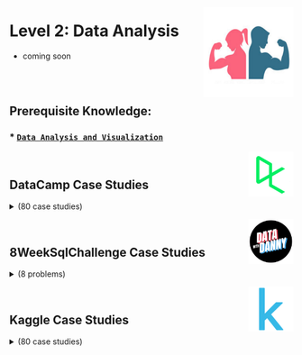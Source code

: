 <a href="/level-2/README.md"><img align="right" width="160" src="/logos/level-2.png"></img></a>

# Level 2: Data Analysis

* coming soon

<br><br>

## Prerequisite Knowledge: 
### * [`Data Analysis and Visualization`](https://github.com/cs-MohamedAyman/Data-Analysis-and-Visualization/blob/master/README.md) 

<a href="/level-2/README.md"><img align="right" width="80" src="https://github.com/cs-MohamedAyman/cs-MohamedAyman/blob/master/logos/datacamp.png"></img></a>
<br>

## DataCamp Case Studies

<details>
    <summary>(80 case studies)</summary>
    <br>
<table>
    <head>
        <tr>
<th align="center">#</th>
<th align="center" width="600px">Case Study Title</th>
<th align="center">#</th>
<th align="center" width="600px">Case Study Title</th>
        </tr>
    </head>
    <tbody>
        <tr>
<th align="center" width="50px">01</th><th align="left" width="550px"><a href="https://app.datacamp.com/learn/projects/2485">Introduction to Notebook Projects</a></th>
<th align="center" width="50px">02</th><th align="left" width="550px"><a href="https://app.datacamp.com/learn/projects/exploring_nyc_public_school_test_result_scores">Exploring NYC Public School Test Result Scores</a></th>
        </tr>
        <tr>
<th align="center" width="50px">03</th><th align="left" width="550px"><a href="https://app.datacamp.com/learn/projects/google_trends">Comparing Search Interest with Google Trends</a></th>
<th align="center" width="50px">04</th><th align="left" width="550px"><a href="https://app.datacamp.com/learn/projects/consolidating_employee_data">Consolidating Employee Data</a></th>
        </tr>
        <tr>
<th align="center" width="50px">05</th><th align="left" width="550px"><a href="https://app.datacamp.com/learn/projects/customer_analytics_preparing_data_for_modeling">Customer Analytics Preparing Data for Modeling</a></th>
<th align="center" width="50px">06</th><th align="left" width="550px"><a href="https://app.datacamp.com/learn/projects/analyzing_password_strength">Bad Passwords and the NIST Guidelines</a></th>
        </tr>
        <tr>
<th align="center" width="50px">07</th><th align="left" width="550px"><a href="https://app.datacamp.com/learn/projects/111">Exploring the Evolution of Linux</a></th>
<th align="center" width="50px">08</th><th align="left" width="550px"><a href="https://app.datacamp.com/learn/projects/history-of-lego">Exploring the History of Lego</a></th>
        </tr>
        <tr>
<th align="center" width="50px">09</th><th align="left" width="550px"><a href="https://app.datacamp.com/learn/projects/400">Generating Keywords for Google Ads</a></th>
<th align="center" width="50px">10</th><th align="left" width="550px"><a href="https://app.datacamp.com/learn/projects/184">Mobile Games AB Testing with Cookie Cats</a></th>
        </tr>
        <tr>
<th align="center" width="50px">11</th><th align="left" width="550px"><a href="https://app.datacamp.com/learn/projects/132">Recreating John Snow's Ghost Map</a></th>
<th align="center" width="50px">12</th><th align="left" width="550px"><a href="https://app.datacamp.com/learn/projects/analyzing_electric_vehicle_charging_habits">Analyzing Electric Vehicle Charging Habits</a></th>
        </tr>
        <tr>
<th align="center" width="50px">13</th><th align="left" width="550px"><a href="https://app.datacamp.com/learn/projects/1685">What's in an Avocado Toast A Supply Chain Analysis</a></th>
<th align="center" width="50px">14</th><th align="left" width="550px"><a href="https://app.datacamp.com/learn/projects/who-is-drunk">Who is Drunk and When in Ames Iowa</a></th>
        </tr>
        <tr>
<th align="center" width="50px">15</th><th align="left" width="550px"><a href="https://app.datacamp.com/learn/projects/1234">Writing Functions for Product Analysis</a></th>
<th align="center" width="50px">16</th><th align="left" width="550px"><a href="https://app.datacamp.com/learn/projects/analyzing_online_sports_revenue">Analyzing Online Sports Revenue</a></th>
        </tr>
        <tr>
<th align="center" width="50px">17</th><th align="left" width="550px"><a href="https://app.datacamp.com/learn/projects/investigating_netflix">Investigating Netflix Movies</a></th>
<th align="center" width="50px">18</th><th align="left" width="550px"><a href="https://app.datacamp.com/learn/projects/entertainment-data">Investigating Netflix Movies and Guest Stars in The Office</a></th>
        </tr>
        <tr>
<th align="center" width="50px">19</th><th align="left" width="550px"><a href="https://app.datacamp.com/learn/projects/97">Name Game Gender Prediction using Sound</a></th>
<th align="center" width="50px">20</th><th align="left" width="550px"><a href="https://app.datacamp.com/learn/projects/nyc-airbnb-data-analysis">NYC Airbnb Data Analysis</a></th>
        </tr>
        <tr>
<th align="center" width="50px">21</th><th align="left" width="550px"><a href="https://app.datacamp.com/learn/projects/1613">Designing a Bank Marketing Database</a></th>
<th align="center" width="50px">22</th><th align="left" width="550px"><a href="https://app.datacamp.com/learn/projects/82">Exploring the Bitcoin Cryptocurrency Market</a></th>
        </tr>
        <tr>
<th align="center" width="50px">23</th><th align="left" width="550px"><a href="https://app.datacamp.com/learn/projects/discovery-of-handwashing">Dr Semmelweis and the Discovery of Handwashing</a></th>
<th align="center" width="50px">24</th><th align="left" width="550px"><a href="https://app.datacamp.com/learn/projects/1684">Data Driven Product Management Conducting a Market Analysis</a></th>
        </tr>
        <tr>
<th align="center" width="50px">25</th><th align="left" width="550px"><a href="https://app.datacamp.com/learn/projects/super-bowl">Analyzing TV Data</a></th>
<th align="center" width="50px">26</th><th align="left" width="550px"><a href="https://app.datacamp.com/learn/projects/250">A New Era of Data Analysis in Baseball</a></th>
        </tr>
        <tr>
<th align="center" width="50px">27</th><th align="left" width="550px"><a href="https://app.datacamp.com/learn/projects/479">Do Left-handed People Really Die Young</a></th>
<th align="center" width="50px">28</th><th align="left" width="550px"><a href="https://app.datacamp.com/learn/projects/streamlining_employee_data">Streamlining Employee Data</a></th>
        </tr>
        <tr>
<th align="center" width="50px">29</th><th align="left" width="550px"><a href="https://app.datacamp.com/learn/projects/anayzing-river-thames-water-levels">Analyzing River Thames Water Levels</a></th>
<th align="center" width="50px">30</th><th align="left" width="550px"><a href="https://app.datacamp.com/learn/projects/76">A Network Analysis of Game of Thrones</a></th>
        </tr>
        <tr>
<th align="center" width="50px">31</th><th align="left" width="550px"><a href="https://app.datacamp.com/learn/projects/727">Analyze Your Runkeeper Fitness Data</a></th>
<th align="center" width="50px">32</th><th align="left" width="550px"><a href="https://app.datacamp.com/learn/projects/exploring-airbnb-market-trends">Exploring Airbnb Market Trends</a></th>
        </tr>
        <tr>
<th align="center" width="50px">33</th><th align="left" width="550px"><a href="https://app.datacamp.com/learn/projects/611">Extract Stock Sentiment from News Headlines</a></th>
<th align="center" width="50px">34</th><th align="left" width="550px"><a href="https://app.datacamp.com/learn/projects/hypothesis_testing_with_mens_and_womens_soccer_matches">Hypothesis Testing with Men's and Women's Soccer Matches</a></th>
        </tr>
        <tr>
<th align="center" width="50px">35</th><th align="left" width="550px"><a href="https://app.datacamp.com/learn/projects/android-app-market">The Android App Market on Google Play</a></th>
<th align="center" width="50px">36</th><th align="left" width="550px"><a href="https://app.datacamp.com/learn/projects/760">Real-Time Insights from Social Media Data</a></th>
        </tr>
        <tr>
<th align="center" width="50px">37</th><th align="left" width="550px"><a href="https://app.datacamp.com/learn/projects/66">Risk and Returns The Sharpe Ratio</a></th>
<th align="center" width="50px">38</th><th align="left" width="550px"><a href="https://app.datacamp.com/learn/projects/nobel-winners">A Visual History of Nobel Prize Winners</a></th>
        </tr>
        <tr>
<th align="center" width="50px">39</th><th align="left" width="550px"><a href="https://app.datacamp.com/learn/projects/607">Book Recommendations from Charles Darwin</a></th>
<th align="center" width="50px">40</th><th align="left" width="550px"><a href="https://app.datacamp.com/learn/projects/163">The GitHub History of the Scala Language</a></th>
        </tr>
        <tr>
<th align="center" width="50px">41</th><th align="left" width="550px"><a href="https://app.datacamp.com/learn/projects/504">Which Debts are Worth the Bank's Effort</a></th>
<th align="center" width="50px">42</th><th align="left" width="550px"><a href="https://app.datacamp.com/learn/projects/740">Disney Movies and Box Office Success</a></th>
        </tr>
        <tr>
<th align="center" width="50px">43</th><th align="left" width="550px"><a href="https://app.datacamp.com/learn/projects/467">Who's Tweeting Trump or Trudeau</a></th>
<th align="center" width="50px">44</th><th align="left" width="550px"><a href="https://app.datacamp.com/learn/projects/word-frequency-classic-novels">Word Frequency in Classic Novels</a></th>
        </tr>
        <tr>
<th align="center" width="50px">45</th><th align="left" width="550px"><a href="https://app.datacamp.com/learn/projects/1633">Word Frequency in Moby Dick</a></th>
<th align="center" width="50px">46</th><th align="left" width="550px"><a href="https://app.datacamp.com/learn/projects/analyzing_students_mental_health">Analyzing Students' Mental Health</a></th>
        </tr>
        <tr>
<th align="center" width="50px">47</th><th align="left" width="550px"><a href="https://app.datacamp.com/learn/projects/2341">Tech Talent Recruiting with Regex</a></th>
<th align="center" width="50px">48</th><th align="left" width="550px"><a href="https://app.datacamp.com/learn/projects/2378">Examining the History of Lego Sets</a></th>
        </tr>
        <tr>
<th align="center" width="50px">49</th><th align="left" width="550px"><a href="https://app.datacamp.com/learn/projects/2629">Finding Exchange Rates for International Sales</a></th>
<th align="center" width="50px">50</th><th align="left" width="550px"><a href="https://app.datacamp.com/learn/projects/2577">Extracting TV Data Insights</a></th>
        </tr>
        <tr>
<th align="center" width="50px">51</th><th align="left" width="550px"><a href="https://app.datacamp.com/learn/projects/2474">Understanding Subscription Behaviors</a></th>
<th align="center" width="50px">52</th><th align="left" width="550px"><a href="https">NaveBeesDeepLearnings</a></th>
        </tr>
        <tr>
<th align="center" width="50px">53</th><th align="left" width="550px"><a href="https://app.datacamp.com/learn/projects/2216">Creating Functions to Register App Users</a></th>
<th align="center" width="50px">54</th><th align="left" width="550px"><a href="https://app.datacamp.com/learn/projects/2406">Building a Calorie Intake Calculator</a></th>
        </tr>
        <tr>
<th align="center" width="50px">55</th><th align="left" width="550px"><a href="https://app.datacamp.com/learn/projects/2426">Building a Retail Inventory Management System</a></th>
<th align="center" width="50px">56</th><th align="left" width="550px"><a href="https://app.datacamp.com/learn/courses/case-study-building-software-in-python">Case Study: Building Software in Python</a></th>
        </tr>
        <tr>
<th align="center" width="50px">57</th><th align="left" width="550px"><a href="https://app.datacamp.com/learn/courses/case-study-net-revenue-management-in-google-sheets">Case Study: Net Revenue Management in Google Sheets</a></th>
<th align="center" width="50px">58</th><th align="left" width="550px"><a href="https://app.datacamp.com/learn/projects/2631">Debugging Code</a></th>
        </tr>
        <tr>
<th align="center" width="50px">59</th><th align="left" width="550px"><a href="https://app.datacamp.com/learn/courses/data-driven-decision-making-in-sql">Data-Driven Decision Making in SQL</a></th>
<th align="center" width="50px">60</th><th align="left" width="550px"><a href="https://app.datacamp.com/learn/courses/applying-sql-to-real-world-problems">Applying SQL to Real-World Problems</a></th>
        </tr>
        <tr>
<th align="center" width="50px">61</th><th align="left" width="550px"><a href="https://app.datacamp.com/learn/projects/1876">Analyzing Crime in Los Angeles</a></th>
<th align="center" width="50px">62</th><th align="left" width="550px"><a href="https://app.datacamp.com/learn/projects/2030">Getting a Good Night's Sleep</a></th>
        </tr>
        <tr>
<th align="center" width="50px">63</th><th align="left" width="550px"><a href="https://app.datacamp.com/learn/projects/social_networks_a_twitter_network_analysis">Social Networks: A Twitter Network Analysis</a></th>
<th align="center" width="50px">64</th><th align="left" width="550px"><a href="https://app.datacamp.com/learn/courses/analyzing-marketing-campaigns-with-pandas">Analyzing Marketing Campaigns with pandas</a></th>
        </tr>
        <tr>
<th align="center" width="50px">65</th><th align="left" width="550px"><a href="https://app.datacamp.com/learn/courses/analyzing-us-census-data-in-python">Analyzing US Census Data in Python</a></th>
<th align="center" width="50px">66</th><th align="left" width="550px"><a href="https://app.datacamp.com/learn/projects/1962">Analyzing Flight Delays and Cancellations</a></th>
        </tr>
        <tr>
<th align="center" width="50px">67</th><th align="left" width="550px"><a href="https://app.datacamp.com/learn/projects/1963">Inspecting Electric Vehicle Charging Trends</a></th>
<th align="center" width="50px">68</th><th align="left" width="550px"><a href="https://app.datacamp.com/learn/projects/2129">Compare Baseball Player Statistics using Visualizations</a></th>
        </tr>
        <tr>
<th align="center" width="50px">69</th><th align="left" width="550px"><a href="https://app.datacamp.com/learn/projects/2504">Understanding Search Interest with Google Trends</a></th>
<th align="center" width="50px">70</th><th align="left" width="550px"><a href="https://app.datacamp.com/learn/projects/2221">Image Processing for Object Detection Models</a></th>
        </tr>
        <tr>
<th align="center" width="50px">71</th><th align="left" width="550px"><a href="https://app.datacamp.com/learn/projects/visualizing_the_history_of_nobel_prize_winners">Visualizing the History of Nobel Prize Winners</a></th>
<th align="center" width="50px">72</th><th align="left" width="550px"><a href="https://app.datacamp.com/learn/projects/dr_semmelweis">Dr. Semmelweis and the Importance of Handwashing</a></th>
        </tr>
        <tr>
<th align="center" width="50px">73</th><th align="left" width="550px"><a href="https://app.datacamp.com/learn/projects/1792">Hypothesis Testing in Healthcare</a></th>
<th align="center" width="50px">74</th><th align="left" width="550px"><a href="https://app.datacamp.com/learn/projects/1833">Building a Retail Data Pipeline</a></th>
        </tr>
        <tr>
<th align="center" width="50px">75</th><th align="left" width="550px"><a href="https://app.datacamp.com/learn/projects/1931">Debugging a Sales Data Workflow</a></th>
<th align="center" width="50px">76</th><th align="left" width="550px"><a href="https://app.datacamp.com/learn/projects/1965">Assessing Customer Churn Using Machine Learning</a></th>
        </tr>
        <tr>
<th align="center" width="50px">77</th><th align="left" width="550px"><a href="https://app.datacamp.com/learn/projects/2083">Generating Keywords for Search Campaigns</a></th>
<th align="center" width="50px">78</th><th align="left" width="550px"><a href="https://app.datacamp.com/learn/projects/2205">Analyzing Customer Support Calls</a></th>
        </tr>
        <tr>
<th align="center" width="50px">79</th><th align="left" width="550px"><a href="https://app.datacamp.com/learn/courses/case-study-analyzing-customer-churn-in-excel">Case Study: Analyzing Customer Churn in Excel</a></th>
<th align="center" width="50px">80</th><th align="left" width="550px"><a href="https://app.datacamp.com/learn/courses/case-study-net-revenue-management-in-excel">Case Study: Net Revenue Management in Excel</a></th>
        </tr>
    </tbody>
</table>
</details>


<a href="/level-2/README.md"><img align="right" width="80" src="https://github.com/cs-MohamedAyman/cs-MohamedAyman/blob/master/logos/8weeksqlchallenge.png"></img></a>
<br>

## 8WeekSqlChallenge Case Studies

<details>
    <summary>(8 problems)</summary>
    <br>
<table>
    <head>
        <tr>
<th align="center">#</th>
<th align="center" width="600px">Problem Title</th>
<th align="center">#</th>
<th align="center" width="600px">Problem Title</th>
        </tr>
    </head>
    <tbody>
        <tr>
<th align="center" width="50px">01</th><th align="left" width="550px"><a href="https://8weeksqlchallenge.com/case-study-1/">Case Study #1 - Danny's Diner</a></th>
<th align="center" width="50px">02</th><th align="left" width="550px"><a href="https://8weeksqlchallenge.com/case-study-2/">Case Study #2 - Pizza Runner</a></th>
        </tr>
        <tr>
<th align="center" width="50px">03</th><th align="left" width="550px"><a href="https://8weeksqlchallenge.com/case-study-3/">Case Study #3 - Foodie-Fi</a></th>
<th align="center" width="50px">04</th><th align="left" width="550px"><a href="https://8weeksqlchallenge.com/case-study-4/">Case Study #4 - Data Bank</a></th>
        </tr>
        <tr>
<th align="center" width="50px">05</th><th align="left" width="550px"><a href="https://8weeksqlchallenge.com/case-study-5/">Case Study #5 - Data Mart</a></th>
<th align="center" width="50px">06</th><th align="left" width="550px"><a href="https://8weeksqlchallenge.com/case-study-6/">Case Study #6 - Clique Bait</a></th>
        </tr>
        <tr>
<th align="center" width="50px">07</th><th align="left" width="550px"><a href="https://8weeksqlchallenge.com/case-study-7/">Case Study #7 - Balanced Tree Clothing Co.</a></th>
<th align="center" width="50px">08</th><th align="left" width="550px"><a href="https://8weeksqlchallenge.com/case-study-8/">Case Study #8 - Fresh Segments</a></th>
        </tr>
    </head>
</table>
</details>


<a href="/level-2/README.md"><img align="right" width="80" src="https://github.com/cs-MohamedAyman/cs-MohamedAyman/blob/master/logos/kaggle.png"></img></a>
<br>

## Kaggle Case Studies

<details>
    <summary>(80 case studies)</summary>
    <br>
<table>
    <head>
        <tr>
<th align="center">#</th>
<th align="center" width="600px">Case Study Title</th>
<th align="center">#</th>
<th align="center" width="600px">Case Study Title</th>
        </tr>
    </head>
    <tbody>
        <tr>
<th align="center" width="50px">01</th><th align="left" width="550px"><a href="https://kaggle.com/competitions/house-prices-advanced-regression-techniques">House Prices - Advanced Regression Techniques</a></th>
<th align="center" width="50px">02</th><th align="left" width="550px"><a href="https://kaggle.com/competitions/spaceship-titanic">Spaceship Titanic</a></th>
        </tr>
        <tr>
<th align="center" width="50px">03</th><th align="left" width="550px"><a href="https://kaggle.com/competitions/titanic">Titanic - Machine Learning from Disaster</a></th>
<th align="center" width="50px">04</th><th align="left" width="550px"><a href="https://kaggle.com/competitions/acea-water-prediction">Acea Smart Water Analytics</a></th>
        </tr>
        <tr>
<th align="center" width="50px">05</th><th align="left" width="550px"><a href="https://kaggle.com/competitions/DontGetKicked">Don't Get Kicked!</a></th>
<th align="center" width="50px">06</th><th align="left" width="550px"><a href="https://kaggle.com/competitions/nfl-big-data-bowl-2023">NFL Big Data Bowl 2023</a></th>
        </tr>
        <tr>
<th align="center" width="50px">07</th><th align="left" width="550px"><a href="https://kaggle.com/competitions/nfl-big-data-bowl-2022">NFL Big Data Bowl 2022</a></th>
<th align="center" width="50px">08</th><th align="left" width="550px"><a href="https://kaggle.com/competitions/nfl-big-data-bowl-2021">NFL Big Data Bowl 2021</a></th>
        </tr>
        <tr>
<th align="center" width="50px">09</th><th align="left" width="550px"><a href="https://kaggle.com/competitions/nfl-big-data-bowl-2020">NFL Big Data Bowl</a></th>
<th align="center" width="50px">10</th><th align="left" width="550px"><a href="https://kaggle.com/competitions/nfl-playing-surface-analytics">NFL 1st and Future - Analytics</a></th>
        </tr>
        <tr>
<th align="center" width="50px">11</th><th align="left" width="550px"><a href="https://kaggle.com/competitions/NFL-Punt-Analytics-Competition">NFL Punt Analytics Competition</a></th>
<th align="center" width="50px">12</th><th align="left" width="550px"><a href="https://kaggle.com/competitions/nfl-health-and-safety-helmet-assignment">NFL Health & Safety - Helmet Assignment</a></th>
        </tr>
        <tr>
<th align="center" width="50px">13</th><th align="left" width="550px"><a href="https://kaggle.com/competitions/kaggle-survey-2022">2022 Kaggle Machine Learning & Data Science Survey</a></th>
<th align="center" width="50px">14</th><th align="left" width="550px"><a href="https://kaggle.com/competitions/kaggle-survey-2021">2021 Kaggle Machine Learning & Data Science Survey</a></th>
        </tr>
        <tr>
<th align="center" width="50px">15</th><th align="left" width="550px"><a href="https://kaggle.com/competitions/kaggle-survey-2020">2020 Kaggle Machine Learning & Data Science Survey</a></th>
<th align="center" width="50px">16</th><th align="left" width="550px"><a href="https://kaggle.com/competitions/kaggle-survey-2019">2019 Kaggle Machine Learning & Data Science Survey</a></th>
        </tr>
        <tr>
<th align="center" width="50px">17</th><th align="left" width="550px"><a href="https://kaggle.com/competitions/womens-machine-learning-competition-2019">Google Cloud & NCAA ML Competition 2019-Women's</a></th>
<th align="center" width="50px">18</th><th align="left" width="550px"><a href="https://kaggle.com/competitions/mens-machine-learning-competition-2019">Google Cloud & NCAA ML Competition 2019-Men's</a></th>
        </tr>
        <tr>
<th align="center" width="50px">19</th><th align="left" width="550px"><a href="https://kaggle.com/competitions/google-cloud-ncaa-march-madness-2020-division-1-mens-tournament">Google Cloud & NCAA ML Competition 2020-NCAAM</a></th>
<th align="center" width="50px">20</th><th align="left" width="550px"><a href="https://kaggle.com/competitions/google-cloud-ncaa-march-madness-2020-division-1-womens-tournament">Google Cloud & NCAA ML Competition 2020-NCAAW</a></th>
        </tr>
        <tr>
<th align="center" width="50px">21</th><th align="left" width="550px"><a href="https://kaggle.com/competitions/womens-machine-learning-competition-2018">Google Cloud & NCAA ML Competition 2018-Women's</a></th>
<th align="center" width="50px">22</th><th align="left" width="550px"><a href="https://kaggle.com/competitions/mens-machine-learning-competition-2018">Google Cloud & NCAA ML Competition 2018-Men's</a></th>
        </tr>
        <tr>
<th align="center" width="50px">23</th><th align="left" width="550px"><a href="https://kaggle.com/competitions/mens-march-mania-2022">March Machine Learning Mania 2022 - Men’s</a></th>
<th align="center" width="50px">24</th><th align="left" width="550px"><a href="https://kaggle.com/competitions/womens-march-mania-2022">March Machine Learning Mania 2022 - Women's</a></th>
        </tr>
        <tr>
<th align="center" width="50px">25</th><th align="left" width="550px"><a href="https://kaggle.com/competitions/big-data-derby-2022">Big Data Derby 2022</a></th>
<th align="center" width="50px">26</th><th align="left" width="550px"><a href="https://kaggle.com/competitions/data-science-london-scikit-learn">Data Science London + Scikit-learn</a></th>
        </tr>
        <tr>
<th align="center" width="50px">27</th><th align="left" width="550px"><a href="https://kaggle.com/competitions/ds4g-environmental-insights-explorer">DS4G - Environmental Insights Explorer</a></th>
<th align="center" width="50px">28</th><th align="left" width="550px"><a href="https://kaggle.com/competitions/GiveMeSomeCredit">Give Me Some Credit</a></th>
        </tr>
        <tr>
<th align="center" width="50px">29</th><th align="left" width="550px"><a href="https://kaggle.com/competitions/amazon-employee-access-challenge">Amazon.com - Employee Access Challenge</a></th>
<th align="center" width="50px">30</th><th align="left" width="550px"><a href="https://kaggle.com/competitions/higgs-boson">Higgs Boson Machine Learning Challenge</a></th>
        </tr>
        <tr>
<th align="center" width="50px">31</th><th align="left" width="550px"><a href="https://kaggle.com/competitions/bluebook-for-bulldozers">Blue Book for Bulldozers</a></th>
<th align="center" width="50px">32</th><th align="left" width="550px"><a href="https://kaggle.com/competitions/stumbleupon">StumbleUpon Evergreen Classification Challenge</a></th>
        </tr>
        <tr>
<th align="center" width="50px">33</th><th align="left" width="550px"><a href="https://kaggle.com/competitions/otto-group-product-classification-challenge">Otto Group Product Classification Challenge</a></th>
<th align="center" width="50px">34</th><th align="left" width="550px"><a href="https://kaggle.com/competitions/restaurant-revenue-prediction">Restaurant Revenue Prediction</a></th>
        </tr>
        <tr>
<th align="center" width="50px">35</th><th align="left" width="550px"><a href="https://kaggle.com/competitions/predict-west-nile-virus">West Nile Virus Prediction</a></th>
<th align="center" width="50px">36</th><th align="left" width="550px"><a href="https://kaggle.com/competitions/liberty-mutual-group-property-inspection-prediction">Liberty Mutual Group: Property Inspection Prediction</a></th>
        </tr>
        <tr>
<th align="center" width="50px">37</th><th align="left" width="550px"><a href="https://kaggle.com/competitions/springleaf-marketing-response">Springleaf Marketing Response</a></th>
<th align="center" width="50px">38</th><th align="left" width="550px"><a href="https://kaggle.com/competitions/rossmann-store-sales">Rossmann Store Sales</a></th>
        </tr>
        <tr>
<th align="center" width="50px">39</th><th align="left" width="550px"><a href="https://kaggle.com/competitions/homesite-quote-conversion">Homesite Quote Conversion</a></th>
<th align="center" width="50px">40</th><th align="left" width="550px"><a href="https://kaggle.com/competitions/prudential-life-insurance-assessment">Prudential Life Insurance Assessment</a></th>
        </tr>
        <tr>
<th align="center" width="50px">41</th><th align="left" width="550px"><a href="https://kaggle.com/competitions/two-sigma-financial-modeling">Two Sigma Financial Modeling Challenge</a></th>
<th align="center" width="50px">42</th><th align="left" width="550px"><a href="https://kaggle.com/competitions/santander-product-recommendation">Santander Product Recommendation</a></th>
        </tr>
        <tr>
<th align="center" width="50px">43</th><th align="left" width="550px"><a href="https://kaggle.com/competitions/outbrain-click-prediction">Outbrain Click Prediction</a></th>
<th align="center" width="50px">44</th><th align="left" width="550px"><a href="https://kaggle.com/competitions/bosch-production-line-performance">Bosch Production Line Performance</a></th>
        </tr>
        <tr>
<th align="center" width="50px">45</th><th align="left" width="550px"><a href="https://kaggle.com/competitions/predicting-red-hat-business-value">Predicting Red Hat Business Value</a></th>
<th align="center" width="50px">46</th><th align="left" width="550px"><a href="https://kaggle.com/competitions/talkingdata-mobile-user-demographics">TalkingData Mobile User Demographics</a></th>
        </tr>
        <tr>
<th align="center" width="50px">47</th><th align="left" width="550px"><a href="https://kaggle.com/competitions/santa-2021">Santa 2021 - The Merry Movie Montage</a></th>
<th align="center" width="50px">48</th><th align="left" width="550px"><a href="https://kaggle.com/competitions/santander-customer-satisfaction">Santander Customer Satisfaction</a></th>
        </tr>
        <tr>
<th align="center" width="50px">49</th><th align="left" width="550px"><a href="https://kaggle.com/competitions/march-machine-learning-mania-2016">March Machine Learning Mania 2016</a></th>
<th align="center" width="50px">50</th><th align="left" width="550px"><a href="https://kaggle.com/competitions/bnp-paribas-cardif-claims-management">BNP Paribas Cardif Claims Management</a></th>
        </tr>
        <tr>
<th align="center" width="50px">51</th><th align="left" width="550px"><a href="https://kaggle.com/competitions/home-depot-product-search-relevance">Home Depot Product Search Relevance</a></th>
<th align="center" width="50px">52</th><th align="left" width="550px"><a href="https://kaggle.com/competitions/machinery-tube-pricing">Machinery Tube Pricing</a></th>
        </tr>
        <tr>
<th align="center" width="50px">53</th><th align="left" width="550px"><a href="https://kaggle.com/competitions/favorita-grocery-sales-forecasting">Corporación Favorita Grocery Sales Forecasting</a></th>
<th align="center" width="50px">54</th><th align="left" width="550px"><a href="https://kaggle.com/competitions/porto-seguro-safe-driver-prediction">Porto Seguro’s Safe Driver Prediction</a></th>
        </tr>
        <tr>
<th align="center" width="50px">55</th><th align="left" width="550px"><a href="https://kaggle.com/competitions/cdiscount-image-classification-challenge">Cdiscount’s Image Classification Challenge</a></th>
<th align="center" width="50px">56</th><th align="left" width="550px"><a href="https://kaggle.com/competitions/mercedes-benz-greener-manufacturing">Mercedes-Benz Greener Manufacturing</a></th>
        </tr>
        <tr>
<th align="center" width="50px">57</th><th align="left" width="550px"><a href="https://kaggle.com/competitions/zillow-prize-1">Zillow’s Home Value Prediction (Zestimate)</a></th>
<th align="center" width="50px">58</th><th align="left" width="550px"><a href="https://kaggle.com/competitions/instacart-market-basket-analysis">Instacart Market Basket Analysis</a></th>
        </tr>
        <tr>
<th align="center" width="50px">59</th><th align="left" width="550px"><a href="https://kaggle.com/competitions/sberbank-russian-housing-market">Sberbank Russian Housing Market</a></th>
<th align="center" width="50px">60</th><th align="left" width="550px"><a href="https://kaggle.com/competitions/avazu-ctr-prediction">Click-Through Rate Prediction</a></th>
        </tr>
        <tr>
<th align="center" width="50px">61</th><th align="left" width="550px"><a href="https://kaggle.com/competitions/cervical-cancer-screening">Cervical Cancer Screening</a></th>
<th align="center" width="50px">62</th><th align="left" width="550px"><a href="https://kaggle.com/competitions/avito-context-ad-clicks">Avito Context Ad Clicks</a></th>
        </tr>
        <tr>
<th align="center" width="50px">63</th><th align="left" width="550px"><a href="https://kaggle.com/competitions/recruit-restaurant-visitor-forecasting">Recruit Restaurant Visitor Forecasting</a></th>
<th align="center" width="50px">64</th><th align="left" width="550px"><a href="https://kaggle.com/competitions/ga-customer-revenue-prediction">Google Analytics Customer Revenue Prediction</a></th>
        </tr>
        <tr>
<th align="center" width="50px">65</th><th align="left" width="550px"><a href="https://kaggle.com/competitions/santander-value-prediction-challenge">Santander Value Prediction Challenge</a></th>
<th align="center" width="50px">66</th><th align="left" width="550px"><a href="https://kaggle.com/competitions/youtube8m-2018">The 2nd YouTube-8M Video Understanding Challenge</a></th>
        </tr>
        <tr>
<th align="center" width="50px">67</th><th align="left" width="550px"><a href="https://kaggle.com/competitions/home-credit-default-risk">Home Credit Default Risk</a></th>
<th align="center" width="50px">68</th><th align="left" width="550px"><a href="https://kaggle.com/competitions/avito-demand-prediction">Avito Demand Prediction Challenge</a></th>
        </tr>
        <tr>
<th align="center" width="50px">69</th><th align="left" width="550px"><a href="https://kaggle.com/competitions/talkingdata-adtracking-fraud-detection">TalkingData AdTracking Fraud Detection Challenge</a></th>
<th align="center" width="50px">70</th><th align="left" width="550px"><a href="https://kaggle.com/competitions/santa-gift-matching">Santa Gift Matching Challenge</a></th>
        </tr>
        <tr>
<th align="center" width="50px">71</th><th align="left" width="550px"><a href="https://kaggle.com/competitions/ashrae-energy-prediction">ASHRAE - Great Energy Predictor III</a></th>
<th align="center" width="50px">72</th><th align="left" width="550px"><a href="https://kaggle.com/competitions/elo-merchant-category-recommendation">Elo Merchant Category Recommendation</a></th>
        </tr>
        <tr>
<th align="center" width="50px">73</th><th align="left" width="550px"><a href="https://kaggle.com/competitions/petfinder-adoption-prediction">PetFinder.my Adoption Prediction</a></th>
<th align="center" width="50px">74</th><th align="left" width="550px"><a href="https://kaggle.com/competitions/osic-pulmonary-fibrosis-progression">OSIC Pulmonary Fibrosis Progression</a></th>
        </tr>
        <tr>
<th align="center" width="50px">75</th><th align="left" width="550px"><a href="https://kaggle.com/competitions/novozymes-enzyme-stability-prediction">Novozymes Enzyme Stability Prediction</a></th>
<th align="center" width="50px">76</th><th align="left" width="550px"><a href="https://kaggle.com/competitions/AI4Code">Google AI4Code – Understand Code in Python Notebooks</a></th>
        </tr>
        <tr>
<th align="center" width="50px">77</th><th align="left" width="550px"><a href="https://kaggle.com/competitions/jpx-tokyo-stock-exchange-prediction">JPX Tokyo Stock Exchange Prediction</a></th>
<th align="center" width="50px">78</th><th align="left" width="550px"><a href="https://kaggle.com/competitions/amex-default-prediction">American Express - Default Prediction</a></th>
        </tr>
    </tbody>
</table>
</details>
